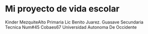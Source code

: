 # Mi proyecto de vida escolar
Kinder MezquiteAlto
Primaria Lic Benito Juarez. Guasave
Secundaria Tecnica Num#45
Cobaes67
Universidad Autonoma De Occidente
